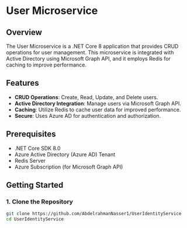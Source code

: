 # User Microservice

## Overview

The User Microservice is a .NET Core 8 application that provides CRUD operations for user management. This microservice is integrated with Active Directory using Microsoft Graph API, and it employs Redis for caching to improve performance.

## Features

- **CRUD Operations**: Create, Read, Update, and Delete users.
- **Active Directory Integration**: Manage users via Microsoft Graph API.
- **Caching**: Utilize Redis to cache user data for improved performance.
- **Secure**: Uses Azure AD for authentication and authorization.

## Prerequisites

- .NET Core SDK 8.0
- Azure Active Directory (Azure AD) Tenant
- Redis Server
- Azure Subscription (for Microsoft Graph API)

## Getting Started

### 1. Clone the Repository

```sh
git clone https://github.com/AbdelrahmanNasser1/UserIdentityService
cd UserIdentityService
